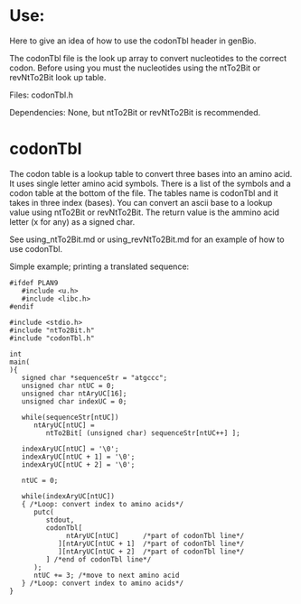 # Use:

Here to give an idea of how to use the codonTbl header in
  genBio.

The codonTbl file is the look up array to convert
  nucleotides to the correct codon. Before using you must
  the nucleotides using the ntTo2Bit or revNtTo2Bit look
  up table.

Files: codonTbl.h

Dependencies: None, but ntTo2Bit or revNtTo2Bit is
  recommended.

# codonTbl

The codon table is a lookup table to convert three bases
  into an amino acid. It uses single letter amino acid
  symbols. There is a list of the symbols and a codon
  table at the bottom of the file. The tables name is
  codonTbl and it takes in three index (bases). You can
  convert an ascii base to a lookup value using ntTo2Bit
  or revNtTo2Bit. The return value is the ammino acid
  letter (x for any) as a signed char.

See using\_ntTo2Bit.md or using\_revNtTo2Bit.md for an
  example of how to use codonTbl.

Simple example; printing a translated sequence:

```
#ifdef PLAN9
   #include <u.h>
   #include <libc.h>
#endif

#include <stdio.h>
#include "ntTo2Bit.h"
#include "codonTbl.h"

int
main(
){
   signed char *sequenceStr = "atgccc";
   unsigned char ntUC = 0;
   unsigned char ntAryUC[16];
   unsigned char indexUC = 0;
   
   while(sequenceStr[ntUC])
      ntAryUC[ntUC] =
         ntTo2Bit[ (unsigned char) sequenceStr[ntUC++] ];

   indexAryUC[ntUC] = '\0';
   indexAryUC[ntUC + 1] = '\0';
   indexAryUC[ntUC + 2] = '\0';

   ntUC = 0;

   while(indexAryUC[ntUC])
   { /*Loop: convert index to amino acids*/
      putc(
         stdout,
         codonTbl[
              ntAryUC[ntUC]      /*part of codonTbl line*/
            ][ntAryUC[ntUC + 1]  /*part of codonTbl line*/
            ][ntAryUC[ntUC + 2]  /*part of codonTbl line*/
         ] /*end of codonTbl line*/
      );
      ntUC += 3; /*move to next amino acid
   } /*Loop: convert index to amino acids*/
}
```
